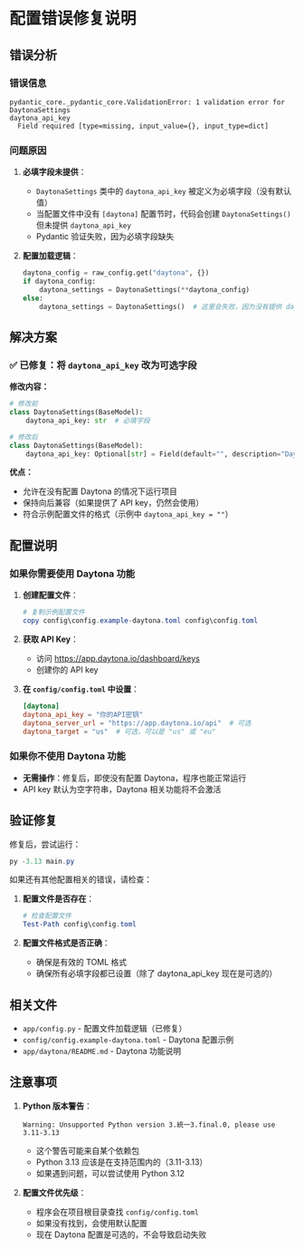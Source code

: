 # 配置错误修复说明

## 错误分析

### 错误信息
```
pydantic_core._pydantic_core.ValidationError: 1 validation error for DaytonaSettings
daytona_api_key
  Field required [type=missing, input_value={}, input_type=dict]
```

### 问题原因

1. **必填字段未提供**：
   - `DaytonaSettings` 类中的 `daytona_api_key` 被定义为必填字段（没有默认值）
   - 当配置文件中没有 `[daytona]` 配置节时，代码会创建 `DaytonaSettings()` 但未提供 `daytona_api_key`
   - Pydantic 验证失败，因为必填字段缺失

2. **配置加载逻辑**：
   ```python
   daytona_config = raw_config.get("daytona", {})
   if daytona_config:
       daytona_settings = DaytonaSettings(**daytona_config)
   else:
       daytona_settings = DaytonaSettings()  # 这里会失败，因为没有提供 daytona_api_key
   ```

## 解决方案

### ✅ 已修复：将 `daytona_api_key` 改为可选字段

**修改内容：**
```python
# 修改前
class DaytonaSettings(BaseModel):
    daytona_api_key: str  # 必填字段

# 修改后
class DaytonaSettings(BaseModel):
    daytona_api_key: Optional[str] = Field(default="", description="Daytona API key")  # 可选字段，默认为空字符串
```

**优点：**
- 允许在没有配置 Daytona 的情况下运行项目
- 保持向后兼容（如果提供了 API key，仍然会使用）
- 符合示例配置文件的格式（示例中 `daytona_api_key = ""`）

## 配置说明

### 如果你需要使用 Daytona 功能

1. **创建配置文件**：
   ```powershell
   # 复制示例配置文件
   copy config\config.example-daytona.toml config\config.toml
   ```

2. **获取 API Key**：
   - 访问 https://app.daytona.io/dashboard/keys
   - 创建你的 API key

3. **在 `config/config.toml` 中设置**：
   ```toml
   [daytona]
   daytona_api_key = "你的API密钥"
   daytona_server_url = "https://app.daytona.io/api"  # 可选
   daytona_target = "us"  # 可选，可以是 "us" 或 "eu"
   ```

### 如果你不使用 Daytona 功能

- **无需操作**：修复后，即使没有配置 Daytona，程序也能正常运行
- API key 默认为空字符串，Daytona 相关功能将不会激活

## 验证修复

修复后，尝试运行：

```powershell
py -3.13 main.py
```

如果还有其他配置相关的错误，请检查：

1. **配置文件是否存在**：
   ```powershell
   # 检查配置文件
   Test-Path config\config.toml
   ```

2. **配置文件格式是否正确**：
   - 确保是有效的 TOML 格式
   - 确保所有必填字段都已设置（除了 daytona_api_key 现在是可选的）

## 相关文件

- `app/config.py` - 配置文件加载逻辑（已修复）
- `config/config.example-daytona.toml` - Daytona 配置示例
- `app/daytona/README.md` - Daytona 功能说明

## 注意事项

1. **Python 版本警告**：
   ```
   Warning: Unsupported Python version 3.統一3.final.0, please use 3.11-3.13
   ```
   - 这个警告可能来自某个依赖包
   - Python 3.13 应该是在支持范围内的（3.11-3.13）
   - 如果遇到问题，可以尝试使用 Python 3.12

2. **配置文件优先级**：
   - 程序会在项目根目录查找 `config/config.toml`
   - 如果没有找到，会使用默认配置
   - 现在 Daytona 配置是可选的，不会导致启动失败

